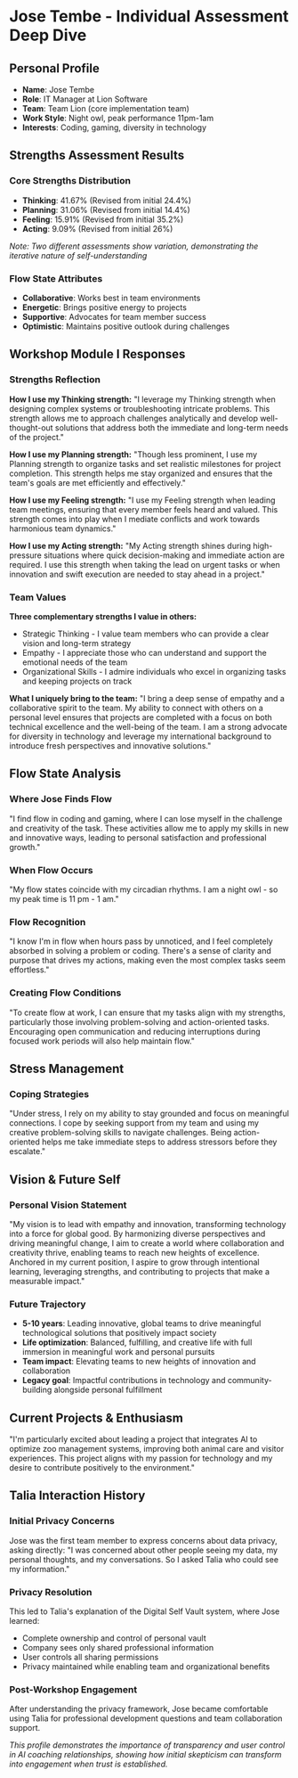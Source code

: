 # Jose Tembe - Individual Assessment Deep Dive

## Personal Profile
- **Name**: Jose Tembe  
- **Role**: IT Manager at Lion Software
- **Team**: Team Lion (core implementation team)
- **Work Style**: Night owl, peak performance 11pm-1am
- **Interests**: Coding, gaming, diversity in technology

## Strengths Assessment Results

### Core Strengths Distribution
- **Thinking**: 41.67% (Revised from initial 24.4%)
- **Planning**: 31.06% (Revised from initial 14.4%)
- **Feeling**: 15.91% (Revised from initial 35.2%)
- **Acting**: 9.09% (Revised from initial 26%)

*Note: Two different assessments show variation, demonstrating the iterative nature of self-understanding*

### Flow State Attributes
- **Collaborative**: Works best in team environments
- **Energetic**: Brings positive energy to projects
- **Supportive**: Advocates for team member success
- **Optimistic**: Maintains positive outlook during challenges

## Workshop Module I Responses

### Strengths Reflection

**How I use my Thinking strength:**
"I leverage my Thinking strength when designing complex systems or troubleshooting intricate problems. This strength allows me to approach challenges analytically and develop well-thought-out solutions that address both the immediate and long-term needs of the project."

**How I use my Planning strength:**
"Though less prominent, I use my Planning strength to organize tasks and set realistic milestones for project completion. This strength helps me stay organized and ensures that the team's goals are met efficiently and effectively."

**How I use my Feeling strength:**
"I use my Feeling strength when leading team meetings, ensuring that every member feels heard and valued. This strength comes into play when I mediate conflicts and work towards harmonious team dynamics."

**How I use my Acting strength:**
"My Acting strength shines during high-pressure situations where quick decision-making and immediate action are required. I use this strength when taking the lead on urgent tasks or when innovation and swift execution are needed to stay ahead in a project."

### Team Values

**Three complementary strengths I value in others:**
- Strategic Thinking - I value team members who can provide a clear vision and long-term strategy
- Empathy - I appreciate those who can understand and support the emotional needs of the team
- Organizational Skills - I admire individuals who excel in organizing tasks and keeping projects on track

**What I uniquely bring to the team:**
"I bring a deep sense of empathy and a collaborative spirit to the team. My ability to connect with others on a personal level ensures that projects are completed with a focus on both technical excellence and the well-being of the team. I am a strong advocate for diversity in technology and leverage my international background to introduce fresh perspectives and innovative solutions."

## Flow State Analysis

### Where Jose Finds Flow
"I find flow in coding and gaming, where I can lose myself in the challenge and creativity of the task. These activities allow me to apply my skills in new and innovative ways, leading to personal satisfaction and professional growth."

### When Flow Occurs
"My flow states coincide with my circadian rhythms. I am a night owl - so my peak time is 11 pm - 1 am."

### Flow Recognition
"I know I'm in flow when hours pass by unnoticed, and I feel completely absorbed in solving a problem or coding. There's a sense of clarity and purpose that drives my actions, making even the most complex tasks seem effortless."

### Creating Flow Conditions
"To create flow at work, I can ensure that my tasks align with my strengths, particularly those involving problem-solving and action-oriented tasks. Encouraging open communication and reducing interruptions during focused work periods will also help maintain flow."

## Stress Management

### Coping Strategies
"Under stress, I rely on my ability to stay grounded and focus on meaningful connections. I cope by seeking support from my team and using my creative problem-solving skills to navigate challenges. Being action-oriented helps me take immediate steps to address stressors before they escalate."

## Vision & Future Self

### Personal Vision Statement
"My vision is to lead with empathy and innovation, transforming technology into a force for global good. By harmonizing diverse perspectives and driving meaningful change, I aim to create a world where collaboration and creativity thrive, enabling teams to reach new heights of excellence. Anchored in my current position, I aspire to grow through intentional learning, leveraging strengths, and contributing to projects that make a measurable impact."

### Future Trajectory
- **5-10 years**: Leading innovative, global teams to drive meaningful technological solutions that positively impact society
- **Life optimization**: Balanced, fulfilling, and creative life with full immersion in meaningful work and personal pursuits
- **Team impact**: Elevating teams to new heights of innovation and collaboration
- **Legacy goal**: Impactful contributions in technology and community-building alongside personal fulfillment

## Current Projects & Enthusiasm
"I'm particularly excited about leading a project that integrates AI to optimize zoo management systems, improving both animal care and visitor experiences. This project aligns with my passion for technology and my desire to contribute positively to the environment."

## Talia Interaction History

### Initial Privacy Concerns
Jose was the first team member to express concerns about data privacy, asking directly: "I was concerned about other people seeing my data, my personal thoughts, and my conversations. So I asked Talia who could see my information."

### Privacy Resolution
This led to Talia's explanation of the Digital Self Vault system, where Jose learned:
- Complete ownership and control of personal vault
- Company sees only shared professional information
- User controls all sharing permissions
- Privacy maintained while enabling team and organizational benefits

### Post-Workshop Engagement
After understanding the privacy framework, Jose became comfortable using Talia for professional development questions and team collaboration support.

*This profile demonstrates the importance of transparency and user control in AI coaching relationships, showing how initial skepticism can transform into engagement when trust is established.*
